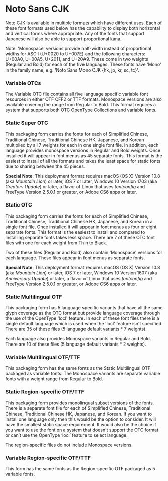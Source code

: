# Noto Sans CJK
Noto CJK is available in multiple formats which have different uses. Each of
these font formats used below has the capability to display both horizontal
and vertical forms where appropriate. Any of the fonts that support
Japanese will also be able to support proportional kana.

Note: 'Monospace' versions provide half-width instead of proportional widths 
for ASCII (U+0020 to U+007E) and the following characters: U+00A0, U+00A5, 
U+2011, and U+20A9. These come in two weights (Regular and Bold) for each of 
the five languages. These fonts have 'Mono' in the family name, e.g. 
'Noto Sans Mono CJK {hk, jp, kr, sc, tc}'.


### Variable OTCs
The Variable OTC file contains all five language specific variable font resources in
either OTF CFF2 or TTF formats. Monospace versions are also available covering the 
range from Regular to Bold. This format requires a system that supports both OTC 
OpenType Collections and variable fonts. 

### Static Super OTC
This packaging form carries the fonts for each of Simplified Chinese,
Traditional Chinese, Traditional Chinese HK, Japanese, and Korean multiplied
by all 7 weights for each in one single font file. In addition, each language
provides monospace versions in Regular and Bold weights. Once installed it
will appear in font menus as 45 separate fonts. This format is the easiest to
install of all the formats and takes the least space for static fonts due to 
sharing between the 45 pieces.

**Special Note**: This deployment format requires macOS (OS X) Version 10.8 (aka *Mountain Lion*) or later, iOS 7 or later, Windows 10 Version 1703 (aka *Creators Update*) or later, a flavor of Linux that uses *fontconfig* and FreeType Version 2.5.0.1 or greater, or Adobe CS6 apps or later.


### Static OTC
This packaging form carries the fonts for each of Simplified Chinese,
Traditional Chinese, Traditional Chinese HK, Japanese, and Korean in a single font file. Once
installed it will appear in font menus as four or eight separate fonts. This
format is the easiest to install and compared to installing separate fonts
takes less space. There are 7 of these OTC font files with one for each weight
from Thin to Black.

Two of these files (Regular and Bold) also contain 'Monospace' versions for
each language. These files appear in font menus as separate fonts.

**Special Note**: This deployment format requires macOS (OS X) Version 10.8 (aka *Mountain Lion*) or later, iOS 7 or later, Windows 10 Version 1607 (aka *Anniversary Update*) or later, a flavor of Linux that uses *fontconfig* and FreeType Version 2.5.0.1 or greater, or Adobe CS6 apps or later.

### Static Multilingual OTF
This packaging form has 5 language specific variants that have all the same
glyph coverage as the OTC format but provide language coverage through the
use of the OpenType 'locl' feature. In each of these font files there is a
single default language which is used when the 'locl' feature isn't
specified. There are 35 of these files (5 language default variants * 7
weights).

Each language also provides Monospace variants in Regular and Bold. There are 10
of these files (5 language default variants * 2 weights).

### Variable Multilingual OTF/TTF
This packaging form has the same fonts as the Static Multilingual OTF packaged as variable fonts. 
The Monospace variants are separate variable fonts with a weight range from Regular to Bold.

### Static Region-specific OTF/TTF
This packaging form provides monolingual subset versions of the fonts. There is
a separate font file for each of Simplified Chinese, Traditional Chinese, Traditional Chinese HK,
Japanese, and Korean. If you want to install one language only then this
would be the option to consider. It will have the smallest static space requirement.
It would also be the choice if you want to use the font on a system that doesn't 
support the OTC format or can’t use the OpenType ‘locl’ feature to select language.

The region-specific files do not include Monospace versions.

### Variable Region-specific OTF/TTF
This form has the same fonts as the Region-specific OTF packaged as 5 variable fonts. 
